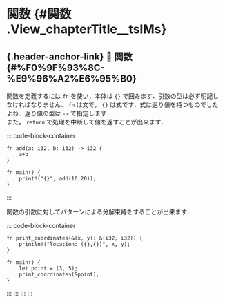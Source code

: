 # 関数 {#関数 .View_chapterTitle__tslMs}

## [](#%F0%9F%93%8C-%E9%96%A2%E6%95%B0){.header-anchor-link} 📌 関数 {#%F0%9F%93%8C-%E9%96%A2%E6%95%B0}

関数を定義するには `fn` を使い，本体は `{}`
で囲みます．引数の型は必ず明記しなければなりません． `fn` は文で， `{}`
は式です．式は返り値を持つものでしたよね．返り値の型は `->`
で指定します．\
また， `return` で処理を中断して値を返すことが出来ます．

::: code-block-container
``` language-rust
fn add(a: i32, b: i32) -> i32 {
    a+b
}

fn main() {
    print!("{}", add(10,20));
}
```
:::

関数の引数に対してパターンによる分解束縛をすることが出来ます．

::: code-block-container
``` language-rust
fn print_coordinates(&(x, y): &(i32, i32)) {
    println!("location: ({},{})", x, y);
}

fn main() {
    let point = (3, 5);
    print_coordinates(&point);
}
```
:::
:::
:::
:::

